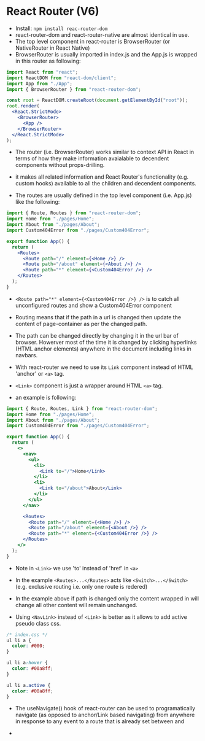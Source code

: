 # React Router (V6)

- Install: `npm install reac-router-dom`
- react-router-dom and react-router-native are almost identical in use.
- The top level component in react-router is BrowserRouter (or NativeRouter in React Native)
- BrowserRouter is usually imported in index.js and the App.js is wrapped in this router as following:

```jsx
import React from "react";
import ReactDOM from "react-dom/client";
import App from "./App";
import { BrowserRouter } from "react-router-dom";

const root = ReactDOM.createRoot(document.getElementById("root"));
root.render(
  <React.StrictMode>
    <BrowserRouter>
      <App />
    </BrowserRouter>
  </React.StrictMode>
);
```

- The router (i.e. BrowserRouter) works similar to context API in React in terms of how they make information avaialable to decendent components without props-drilling.
- it makes all related information and React Router's functionality (e.g. custom hooks) available to all the children and decendent components.

- The routes are usually defined in the top level component (i.e. App.js) like the following:

```jsx
import { Route, Routes } from "react-router-dom";
import Home from "./pages/Home";
import About from "./pages/About";
import Custom404Error from "./pages/Custom404Error";

export function App() {
  return (
    <Routes>
      <Route path="/" element={<Home />} />
      <Route path="/about" element={<About />} />
      <Route path="*" element={<Custom404Error />} />
    </Routes>
  );
}
```

- `<Route path="*" element={<Custom404Error />} />` is to catch all unconfigured routes and show a Custom404Error component

- Routing means that if the path in a url is changed then update the content of page-container as per the changed path.
- The path can be changed directly by changing it in the url bar of browser. Howerver most of the time it is changed by clicking hyperlinks (HTML anchor elements) anywhere in the document including links in navbars.
- With react-router we need to use its `Link` component instead of HTML 'anchor' or `<a>` tag.
- `<Link>` component is just a wrapper around HTML `<a>` tag.
- an example is following:

```jsx
import { Route, Routes, Link } from "react-router-dom";
import Home from "./pages/Home";
import About from "./pages/About";
import Custom404Error from "./pages/Custom404Error";

export function App() {
  return (
    <>
      <nav>
        <ul>
          <li>
            <Link to="/">Home</Link>
          </li>
          <li>
            <Link to="/about">About</Link>
          </li>
        </ul>
      </nav>

      <Routes>
        <Route path="/" element={<Home />} />
        <Route path="/about" element={<About />} />
        <Route path="*" element={<Custom404Error />} />
      </Routes>
    </>
  );
}
```

- Note in `<Link>` we use 'to' instead of 'href' in `<a>`
- In the example `<Routes>...</Routes>` acts like `<Switch>...</Switch>` (e.g. exclusive routing i.e. only one route is redered)
- In the example above if path is changed only the content wrapped in <Routes> will change all other content will remain unchanged.

- Using `<NavLink>` instead of `<Link>` is better as it allows to add active pseudo class css.

```css
/* index.css */
ul li a {
  color: #000;
}

ul li a:hover {
  color: #00a8ff;
}

ul li a.active {
  color: #00a8ff;
}
```

- The useNavigate() hook of react-router can be used to programatically navigate (as opposed to anchor/Link based navigating) from anywhere in response to any event to a route that is already set between <Routes> and </Routes>

-

